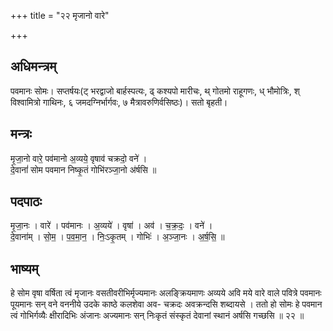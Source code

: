 +++
title = "२२ मृजानो वारे"

+++
## अधिमन्त्रम्
पवमानः सोमः। सप्तर्षयः(ट् भरद्वाजो बार्हस्पत्यः, ढ् कश्यपो मारीचः, थ् गोतमो राहूगणः, ध् भौमोत्रिः, श् विश्वामित्रो गाथिनः, ६ जमदग्निर्भार्गवः, ७ मैत्रावरुणिर्वसिष्ठः)। सतो बृहती।

## मन्त्रः
मृ॒जा॒नो वारे॒ पव॑मानो अ॒व्यये॒ वृषाव॑ चक्रदो॒ वने॑ ।  
दे॒वानां॑ सोम पवमान निष्कृ॒तं गोभि॑रञ्जा॒नो अ॑र्षसि ॥

## पदपाठः
मृ॒जा॒नः । वारे॑ । पव॑मानः । अ॒व्यये॑ । वृषा॑ । अव॑ । च॒क्र॒दः॒ । वने॑ ।  
दे॒वाना॑म् । सो॒म॒ । प॒व॒मा॒न॒ । निः॒ऽकृ॒तम् । गोभिः॑ । अ॒ञ्जा॒नः । अ॒र्ष॒सि॒ ॥

## भाष्यम्
हे सोम वृषा वर्षिता त्वं मृजानः वसतीवरीभिर्मृज्यमानः अलङ्क्रियमाणः अव्यये अवि मये वारे वाले पवित्रे पवमानः पूयमानः सन् वने वननीये उदके काष्ठे कलशेवा अव- चक्रदः अवक्रन्दसि शब्दायसे । ततो हो सोमः हे पवमान त्वं गोभिर्गव्यैः क्षीरादिभिः अंजानः अज्यमानः सन् निःकृतं संस्कृतं देवानां स्थानं अर्षसि गच्छसि ॥ २२ ॥